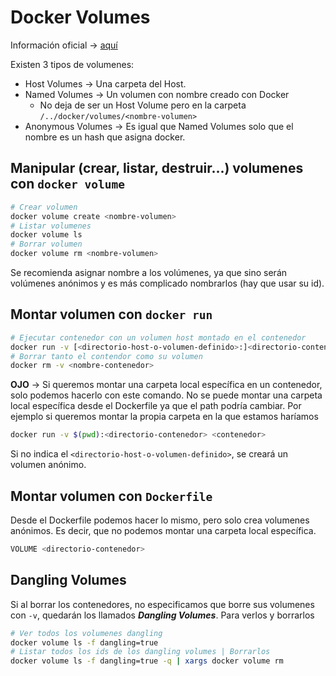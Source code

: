 # Docker Volumes

Información oficial -> [aquí](https://docs.docker.com/storage/volumes/)

Existen 3 tipos de volumenes:

* Host Volumes -> Una carpeta del Host.
* Named Volumes -> Un volumen con nombre creado con Docker
    * No deja de ser un Host Volume pero en la carpeta `/../docker/volumes/<nombre-volumen>`
* Anonymous Volumes -> Es igual que Named Volumes solo que el nombre es un hash que asigna docker.

## Manipular (crear, listar, destruir...) volumenes con `docker volume`

```bash
# Crear volumen
docker volume create <nombre-volumen>
# Listar volumenes
docker volume ls
# Borrar volumen
docker volume rm <nombre-volumen>
```

Se recomienda asignar nombre a los volúmenes, ya que sino serán volúmenes anónimos y es más complicado nombrarlos (hay que usar su id).

## Montar volumen con `docker run`

```bash
# Ejecutar contenedor con un volumen host montado en el contenedor
docker run -v [<directorio-host-o-volumen-definido>:]<directorio-contenedor> -t <nombre-contenedor>
# Borrar tanto el contendor como su volumen
docker rm -v <nombre-contenedor>
```

**OJO** -> Si queremos montar una carpeta local específica en un contenedor, solo podemos hacerlo con este comando. No se puede montar una carpeta local específica desde el Dockerfile ya que el path podría cambiar. Por ejemplo si queremos montar la propia carpeta en la que estamos haríamos

```bash
docker run -v $(pwd):<directorio-contenedor> <contenedor>
```

Si no indica el `<directorio-host-o-volumen-definido>`, se creará un volumen anónimo.  

## Montar volumen con `Dockerfile`

Desde el Dockerfile podemos hacer lo mismo, pero solo crea volumenes anónimos. Es decir, que no podemos montar una carpeta local específica.

```bash
VOLUME <directorio-contenedor>
```

## Dangling Volumes

Si al borrar los contenedores, no especificamos que borre sus volumenes con `-v`, quedarán los llamados ***Dangling Volumes***. Para verlos y borrarlos

```bash
# Ver todos los volumenes dangling
docker volume ls -f dangling=true
# Listar todos los ids de los dangling volumes | Borrarlos
docker volume ls -f dangling=true -q | xargs docker volume rm
```
